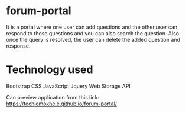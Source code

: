 # forum-portal
It is a portal where one user can add questions and the other user can respond to those questions and you can also search the question. Also once the query is resolved, the user can delete the added question and response.

# Technology used
Bootstrap
CSS
JavaScript
Jquery
Web Storage API

Can preview application from this link: https://techiemokhele.github.io/forum-portal/
